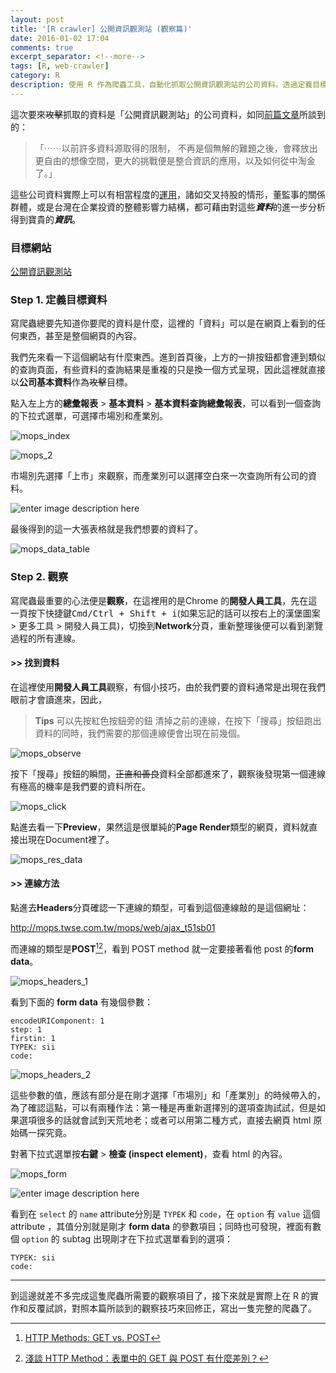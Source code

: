 ```yaml
---
layout: post
title: '[R crawler] 公開資訊觀測站 (觀察篇)'
date: 2016-01-02 17:04
comments: true
excerpt_separator: <!--more-->
tags: [R, web-crawler]
category: R
description: 使用 R 作為爬蟲工具，自動化抓取公開資訊觀測站的公司資料。透過定義目標資料，觀察網站連線方式，找出網站阻擋連線的方法
---
```


這次要來~~攻擊~~抓取的資料是「公開資訊觀測站」的公司資料，如同[前篇文章](http://leoluyi.logdown.com/posts/2015/12/22/r-crawler-101-learning-experience-the-crawler-is-one-of-the-basic-skills)所談到的：

> 「⋯⋯以前許多資料源取得的限制， 不再是個無解的難題之後，會釋放出更自由的想像空間，更大的挑戰便是整合資訊的應用，以及如何從中淘金了。」

這些公司資料實際上可以有相當程度的[運用](http://weichengliou.github.io/blog/blog/2014/08/06/twcom/)，諸如交叉持股的情形，董監事的關係群體，或是台灣在企業投資的整體影響力結構，都可藉由對這些***資料***的進一步分析得到寶貴的***資訊***。

<!--more-->

### 目標網站

[公開資訊觀測站](http://mops.twse.com.tw/)

### Step 1. 定義目標資料

寫爬蟲總要先知道你要爬的資料是什麼，這裡的「資料」可以是在網頁上看到的任何東西，甚至是整個網頁的內容。

我們先來看一下這個網站有什麼東西。進到首頁後，上方的一排按鈕都會連到類似的查詢頁面，有些資料的查詢結果是重複的只是換一個方式呈現，因此這裡就直接以**公司基本資料**作為~~攻擊~~目標。

點入左上方的**總彙報表** > **基本資料** > **基本資料查詢總彙報表**，可以看到一個查詢的下拉式選單，可選擇市場別和產業別。

![mops_index](https://lh3.googleusercontent.com/-HVWcLvmD1Uo/VoePGHBX_PI/AAAAAAAAFFk/M5KVWj8I_z0/s0/Jietu_20151230223456.png "mops_index")

![mops_2](https://lh3.googleusercontent.com/-Zipokheo3xs/VofOuXb5_qI/AAAAAAAAFGc/CgAIL7YH_MQ/s0/Jietu_20151230224429.png "mops_2")

市場別先選擇「上市」來觀察，而產業別可以選擇空白來一次查詢所有公司的資料。

![enter image description here](https://lh3.googleusercontent.com/-DxeMgFgvL20/VofSeOd40rI/AAAAAAAAFHI/8Tm_5XkhnX4/s0/Jietu_20151230231032.png "mops_3")

最後得到的這一大張表格就是我們想要的資料了。

![mops_data_table](https://lh3.googleusercontent.com/-3Z0GZuvsPog/VofUEsuRn0I/AAAAAAAAFHg/1pwW67z1djY/s0/Jietu_20160102214305.png "mops_data_table")


### Step 2. 觀察

寫爬蟲最重要的心法便是**觀察**，在這裡用的是Chrome <i class="fa fa-chrome"></i> 的**開發人員工具**，先在這一頁按下快捷鍵<kbd>Cmd/Ctrl + Shift + i</kbd>(如果忘記的話可以按右上的漢堡圖案 <i class="fa fa-bars"></i> > 更多工具 > 開發人員工具)，切換到**Network**分頁，重新整理後便可以看到瀏覽過程的所有連線。

#### >> 找到資料

在這裡使用**開發人員工具**觀察，有個小技巧，由於我們要的資料通常是出現在我們眼前才會讀進來，因此，

> **Tips**
> 可以先按紅色按鈕旁的鈕 <i class="fa fa-ban"></i> 清掉之前的連線，在按下「搜尋」按鈕跑出資料的同時，我們需要的那個連線便會出現在前幾個。

![mops_observe](https://lh3.googleusercontent.com/-uVvVvXggXtM/VofUsXYaY5I/AAAAAAAAFH0/TU9wFdu76Gw/s0/Jietu_20151230231141.png "mops_observe")

按下「搜尋」按鈕的瞬間，~~正直和善良~~資料全部都進來了，觀察後發現第一個連線有極高的機率是我們要的資料所在。

![mops_click](https://lh3.googleusercontent.com/-6sVbpL6-x88/VofaA2_sTlI/AAAAAAAAFIM/D-LQdYgzsyo/s0/Jietu_20151230231209.png "mops_click")

點進去看一下**Preview**，果然這是很單純的**Page Render**類型的網頁，資料就直接出現在Document裡了。

![mops_res_data](https://lh3.googleusercontent.com/-rPVYKZxMFoI/VofappSXYFI/AAAAAAAAFIg/1OLDdKDaWz0/s0/Jietu_20151230231408.png "mops_res_data")

#### >> 連線方法

點進去**Headers**分頁確認一下連線的類型，可看到這個連線敲的是這個網址：

http://mops.twse.com.tw/mops/web/ajax_t51sb01

而連線的類型是**POST**[^1][^2]，看到 POST method 就一定要接著看他 post 的**form data**。

![mops_headers_1](https://lh3.googleusercontent.com/-0qhTwDW_ry4/Vofb2DYNSVI/AAAAAAAAFI4/X9twdGpQYLY/s0/Jietu_20151230231754.png "mops_headers_1")

看到下面的 **form data** 有幾個參數：

```
encodeURIComponent: 1
step: 1
firstin: 1
TYPEK: sii
code:
```

![mops_headers_2](https://lh3.googleusercontent.com/-xIFhPrMpGT0/VofeAdbaahI/AAAAAAAAFJQ/lH_Mnfd6404/s0/Jietu_20151230231834.png "mops_headers_2")

這些參數的值，應該有部分是在剛才選擇「市場別」和「產業別」的時候帶入的，為了確認這點，可以有兩種作法：第一種是再重新選擇別的選項查詢試試，但是如果選項很多的話就會試到天荒地老；或者可以用第二種方式，直接去網頁 html 原始碼一探究竟。

對著下拉式選單按**右鍵** > **檢查 (inspect element)**，查看 html 的內容。

![mops_form](https://lh3.googleusercontent.com/-f0bUVJkWjy8/VofSQWLeqRI/AAAAAAAAFG0/SICaYPmoyeM/s0/Jietu_20151230224618.png "mops_option")

![enter image description here](https://lh3.googleusercontent.com/-KPWKjp6aTBk/VoffiysNhNI/AAAAAAAAFJo/tbE0lcjbE-Q/s0/Jietu_20151230231543.png "mops_option")

看到在 `select` 的 `name` attribute分別是 `TYPEK` 和 `code`，在 `option` 有 `value` 這個 attribute ，其值分別就是剛才 **form data** 的參數項目；同時也可發現，裡面有數個 `option` 的 subtag 出現剛才在下拉式選單看到的選項：

```
TYPEK: sii
code:
```

---

到這邊就差不多完成這隻爬蟲所需要的觀察項目了，接下來就是實際上在 R 的實作和反覆試誤，對照本篇所談到的觀察技巧來回修正，寫出一隻完整的爬蟲了。


[^1]: [HTTP Methods: GET vs. POST](http://www.w3schools.com/tags/ref_httpmethods.asp)

[^2]: [淺談 HTTP Method：表單中的 GET 與 POST 有什麼差別？](http://blog.toright.com/posts/1203/%E6%B7%BA%E8%AB%87-http-method%EF%BC%9A%E8%A1%A8%E5%96%AE%E4%B8%AD%E7%9A%84-get-%E8%88%87-post-%E6%9C%89%E4%BB%80%E9%BA%BC%E5%B7%AE%E5%88%A5%EF%BC%9F.html)
